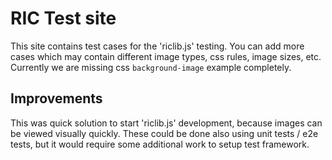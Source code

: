 # RIC Test site
This site contains test cases for the 'riclib.js' testing. You can add more cases which may contain different image types, css rules, image sizes, etc. Currently we are missing css `background-image` example completely.


## Improvements
This was quick solution to start 'riclib.js' development, because images can be viewed visually quickly. These could be done also using unit tests / e2e tests, but it would require some additional work to setup test framework.